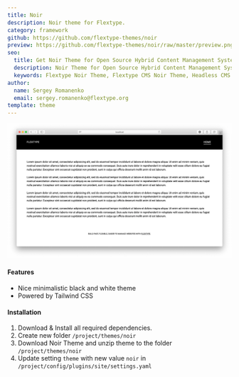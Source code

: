 ```yaml
---
title: Noir
description: Noir theme for Flextype.
category: framework
github: https://github.com/flextype-themes/noir
preview: https://github.com/flextype-themes/noir/raw/master/preview.png
seo:
  title: Get Noir Theme for Open Source Hybrid Content Management System
  description: Noir Theme for Open Source Hybrid Content Management System
  keywords: Flextype Noir Theme, Flextype CMS Noir Theme, Headless CMS Noir Theme, Download Flat File CMS Noir Theme, Download Flat File Content Management System Noir Theme, Download PHP CMS Noir Theme, Noir, Theme, Content, Management, System, PHP, CMS
author:
  name: Sergey Romanenko
  email: sergey.romanenko@flextype.org
template: theme
---
```


![Noir](https://github.com/flextype-themes/noir/raw/master/preview.png)

#### Features

* Nice minimalistic black and white theme
* Powered by Tailwind CSS

#### Installation

1. Download & Install all required dependencies.
2. Create new folder `/project/themes/noir`
3. Download Noir Theme and unzip theme to the folder `/project/themes/noir`
4. Update setting `theme` with new value `noir` in `/project/config/plugins/site/settings.yaml`
